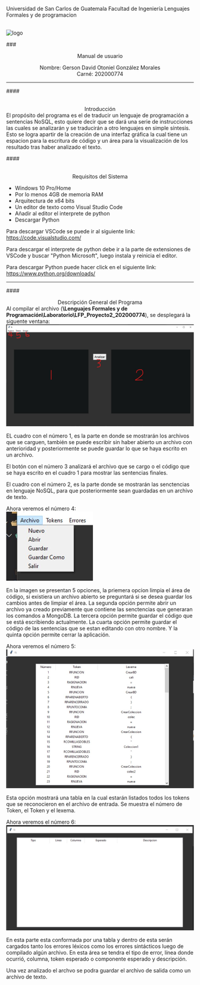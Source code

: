 Universidad de San Carlos de Guatemala
Facultad de Ingeniería
Lenguajes Formales y de programacion

<br>![logo](Image/img1.jpg)

###<br><center>Manual de usuario </center>

<center>Nombre: Gerson David Otoniel González Morales</center>
<center>Carné: 202000774</center>

---

####<br><br><center>Introducción</center>
El propósito del programa es el de traducir un lenguaje de programación a sentencias NoSQL, esto quiere decir que se dará una serie de instrucciones las cuales se analizarán y se traducirán a otro lenguajes en simple síntesis.
Esto se logra apartir de la creación de una interfaz gráfica la cual tiene un espacion para la escritura de código y un área para la visualización de los resultado tras haber analizado el texto.

####<br><br><center>Requisitos del Sistema</center>

- Windows 10 Pro/Home
- Por lo menos 4GB de memoria RAM
- Arquitectura de x64 bits
- Un editor de texto como Visual Studio Code
- Añadir al editor el interprete de python
- Descargar Python

Para descargar VSCode se puede ir al siguiente link: https://code.visualstudio.com/

Para descargar el interprete de python debe ir a la parte de extensiones de VSCode y buscar "Python Microsoft", luego instala y reinicia el editor.

Para descargar Python puede hacer click en el siguiente link: https://www.python.org/downloads/

---

####<center>Descripción General del Programa</center>
Al compilar el archivo (**\Lenguajes Formales y de Programación\Laboratorio\LFP_Proyecto2_202000774**),
se desplegará la siguente ventana:
<br>![imgaen1](Image/img2.jpg)

EL cuadro con el número 1, es la parte en donde se mostrarán los archivos que se carguen, también se puede escribir sin haber abierto un archivo con anterioridad y posteriormente se puede guardar lo que se haya escrito en un archivo.

El botón con el número 3 analizará el archivo que se cargo o el código que se haya escrito en el cuadro 1 para mostrar las sentencias finales.

El cuadro con el número 2, es la parte donde se mostrarán las senctencias en lenguaje NoSQL, para que posteriormente sean guardadas en un archivo de texto.

Ahora veremos el número 4:
<br>![img2](Image/img3.jpg)

En la imagen se presentan 5 opciones, la priemera opcion limpia el área de código, si existiera un archivo abierto se preguntará si se desea guardar los cambios antes de limpiar el área.
La segunda opción permite abrir un archivo ya creado previamente que contiene las senctencias que generaran los comandos a MongoDB.
La tercera opción permite guardar el código que se está escribiendo actualmente.
La cuarta opción permite guardar el código de las sentencias que se estan editando con otro nombre.
Y la quinta opción permite cerrar la aplicación.

Ahora veremos el número 5:
<br>![img3](Image/img4.jpg)

Esta opción mostrará una tabla en la cual estarán listados todos los tokens que se reconocieron en el archivo de entrada.
Se muestra el número de Token, el Token y el lexema.

Ahora veremos el número 6:
<br>![img4](Image/img5.jpg)

En esta parte esta conformada por una tabla y dentro de esta serán cargados tanto los errores léxicos como los errores sintácticos luego de compilado algún archivo.
En esta área se tendra el tipo de error, línea donde ocurrió, columna, token esperado o componente esperado y descripción.

Una vez analizado el archvo se podra guardar el archivo de salida como un archivo de texto.
